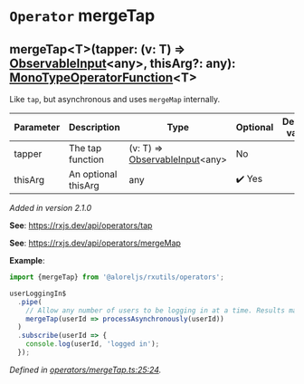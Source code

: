 # `Operator` mergeTap

## mergeTap\<T>(tapper: (v: T) => [ObservableInput](https://rxjs.dev/api/index/type-alias/ObservableInput)\<any>, thisArg?: any): [MonoTypeOperatorFunction](https://rxjs.dev/api/index/interface/MonoTypeOperatorFunction)\<T>

Like <code>tap</code>, but asynchronous and uses <code>mergeMap</code> internally.

| **Parameter** | **Description** | **Type** | **Optional** | **Default value** |
|---------------|-----------------|----------|--------------|-------------------|
| tapper | The tap function | <span>(v: T) => [ObservableInput](https://rxjs.dev/api/index/type-alias/ObservableInput)\<any></span> | No |  |
| thisArg | An optional thisArg | <span>any</span> | :heavy_check_mark: Yes |  |

*Added in version 2.1.0*

**See**: https://rxjs.dev/api/operators/tap

**See**: https://rxjs.dev/api/operators/mergeMap

**Example**:
```typescript
import {mergeTap} from '@aloreljs/rxutils/operators';

userLoggingIn$
  .pipe(
    // Allow any number of users to be logging in at a time. Results may arrive out of order.
    mergeTap(userId => processAsynchronously(userId))
  )
  .subscribe(userId => {
    console.log(userId, 'logged in');
  });
```

*Defined in [operators/mergeTap.ts:25:24](https://github.com/Alorel/rxutils/blob/e14ca99/projects/rxutils/operators/mergeTap.ts#L25).*